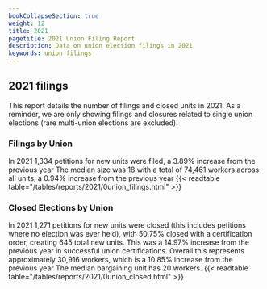 ```yaml
---
bookCollapseSection: true
weight: 12
title: 2021
pagetitle: 2021 Union Filing Report
description: Data on union election filings in 2021
keywords: union filings
---
```


## 2021 filings

This report details the number of filings and closed units in 2021. As a reminder, we are only showing filings and closures related to single union elections (rare multi-union elections are excluded).

### Filings by Union
In 2021 1,334 petitions for new units were filed, a 3.89% increase from the previous year The median size was 18 with a total of 74,461 workers across all units, a 0.94% increase from the previous year
{{< readtable table="/tables/reports/2021/0union_filings.html" >}}

### Closed Elections by Union
In 2021 1,271 petitions for new units were closed (this includes petitions where no election was ever held), with 50.75% closed with a certification order, creating 645 total new units. This was a 14.97% increase from the previous year in successful union certifications. Overall this represents approximately 30,916 workers, which is a 10.85% increase from the previous year The median bargaining unit has 20 workers.
{{< readtable table="/tables/reports/2021/0union_closed.html" >}}

